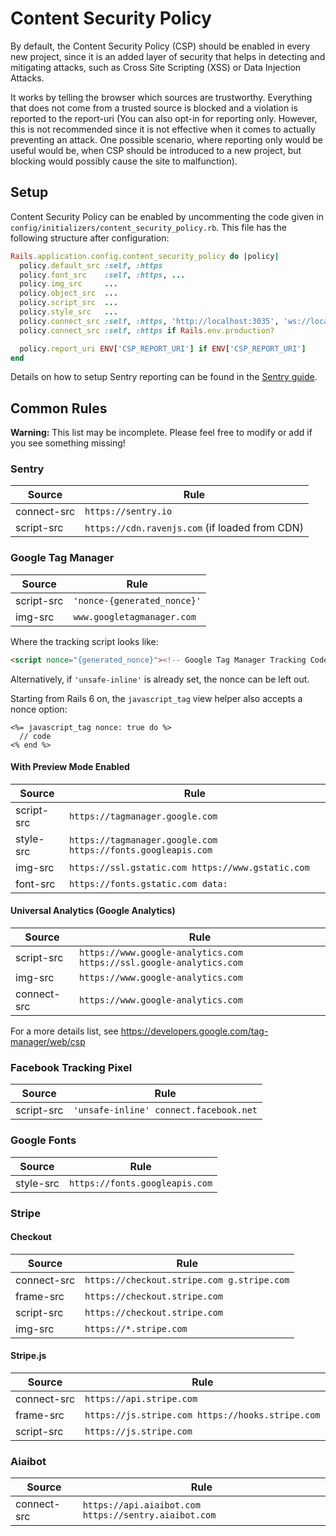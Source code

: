 # Content Security Policy

By default, the Content Security Policy (CSP) should be enabled in every new project,
since it is an added layer of security that helps in detecting and mitigating attacks,
such as Cross Site Scripting (XSS) or Data Injection Attacks.

It works by telling the browser which sources are trustworthy. Everything that does not
come from a trusted source is blocked and a violation is reported to the report-uri (You
can also opt-in for reporting only. However, this is not recommended since it is not
effective when it comes to actually preventing an attack. One possible scenario, where
reporting only would be useful would be, when CSP should be introduced to a new project,
but blocking would possibly cause the site to malfunction).

## Setup

Content Security Policy can be enabled by uncommenting the code given in
`config/initializers/content_security_policy.rb`. This file has the following structure
after configuration:

```ruby
Rails.application.config.content_security_policy do |policy|
  policy.default_src :self, :https
  policy.font_src    :self, :https, ...
  policy.img_src     ...
  policy.object_src  ...
  policy.script_src  ...
  policy.style_src   ...
  policy.connect_src :self, :https, 'http://localhost:3035', 'ws://localhost:3035' if Rails.env.development?
  policy.connect_src :self, :https if Rails.env.production?

  policy.report_uri ENV['CSP_REPORT_URI'] if ENV['CSP_REPORT_URI']
end
```

Details on how to setup Sentry reporting can be found in the [Sentry guide](https://github.com/renuo/applications-setup-guide/blob/master/ruby_on_rails/sentry.md#backend-rails).

## Common Rules

**Warning:** This list may be incomplete. Please feel free to modify or add if you see something missing!

### Sentry

| Source      | Rule                                           |
| ----------- | ---------------------------------------------- |
| connect-src | `https://sentry.io`                            |
| script-src  | `https://cdn.ravenjs.com` (if loaded from CDN) |

### Google Tag Manager

| Source     | Rule                        |
| ---------- | --------------------------- |
| script-src | `'nonce-{generated_nonce}'` |
| img-src    | `www.googletagmanager.com`  |

Where the tracking script looks like:

```html
<script nonce="{generated_nonce}"><!-- Google Tag Manager Tracking Code --></script>
```

Alternatively, if `'unsafe-inline'` is already set, the nonce can be left out.

Starting from Rails 6 on, the `javascript_tag` view helper also accepts a nonce option:

```erbruby
<%= javascript_tag nonce: true do %>
  // code
<% end %>
```

#### With Preview Mode Enabled

| Source     | Rule                                                         |
| ---------- | ------------------------------------------------------------ |
| script-src | `https://tagmanager.google.com`                              |
| style-src  | `https://tagmanager.google.com https://fonts.googleapis.com` |
| img-src    | `https://ssl.gstatic.com https://www.gstatic.com`            |
| font-src   | `https://fonts.gstatic.com data:`                            |

#### Universal Analytics (Google Analytics)

| Source      | Rule                                                                |
| ----------- | ------------------------------------------------------------------- |
| script-src  | `https://www.google-analytics.com https://ssl.google-analytics.com` |
| img-src     | `https://www.google-analytics.com`                                  |
| connect-src | `https://www.google-analytics.com`                                  |

For a more details list, see https://developers.google.com/tag-manager/web/csp

### Facebook Tracking Pixel

| Source     | Rule                                   |
| ---------- | -------------------------------------- |
| script-src | `'unsafe-inline' connect.facebook.net` |

### Google Fonts

| Source    | Rule                           |
| --------- | ------------------------------ |
| style-src | `https://fonts.googleapis.com` |

### Stripe

#### Checkout

| Source      | Rule                                       |
| ----------- | ------------------------------------------ |
| connect-src | `https://checkout.stripe.com g.stripe.com` |
| frame-src   | `https://checkout.stripe.com`              |
| script-src  | `https://checkout.stripe.com`              |
| img-src     | `https://*.stripe.com`                     |

#### Stripe.js

| Source      | Rule                                             |
| ----------- | ------------------------------------------------ |
| connect-src | `https://api.stripe.com`                         |
| frame-src   | `https://js.stripe.com https://hooks.stripe.com` |
| script-src  | `https://js.stripe.com`                          |

### Aiaibot

| Source      | Rule                                                 |
| ----------- | ---------------------------------------------------- |
| connect-src | `https://api.aiaibot.com https://sentry.aiaibot.com` |
